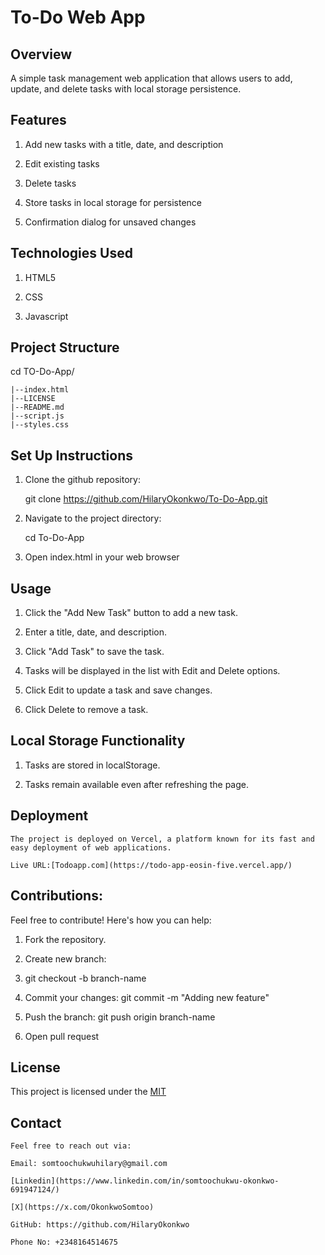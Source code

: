 # To-Do Web App

## Overview

  A simple task management web application that allows users to add, update, and delete tasks with local storage persistence.

## Features

 1. Add new tasks with a title, date, and description

 2. Edit existing tasks

 3. Delete tasks

 4. Store tasks in local storage for persistence

 5. Confirmation dialog for unsaved changes

## Technologies Used

 1. HTML5
 
 2. CSS

 3. Javascript

## Project Structure
 
   cd TO-Do-App/
   
    |--index.html
    |--LICENSE
    |--README.md
    |--script.js
    |--styles.css

## Set Up Instructions

 1. Clone the github repository:

    git clone https://github.com/HilaryOkonkwo/To-Do-App.git

 2. Navigate to the project directory:

    cd To-Do-App

 3. Open index.html in your web browser

 ## Usage
  1. Click the "Add New Task" button to add a new task.

  2. Enter a title, date, and description.

  3. Click "Add Task" to save the task.

  4. Tasks will be displayed in the list with Edit and Delete options.

  5. Click Edit to update a task and save changes.

  6. Click Delete to remove a task.

## Local Storage Functionality

  1. Tasks are stored in localStorage.

  2. Tasks remain available even after refreshing the page.

## Deployment
    The project is deployed on Vercel, a platform known for its fast and easy deployment of web applications.

    Live URL:[Todoapp.com](https://todo-app-eosin-five.vercel.app/)

## Contributions:
   Feel free to contribute! Here's how you can help:

  1. Fork the repository.

  2. Create new branch:

  3. git checkout -b branch-name

  4. Commit your changes: git commit -m "Adding new feature"

  5. Push the branch: git push origin branch-name

  6. Open pull request

## License

This project is licensed under the [MIT](https://github.com/HilaryOkonkwo/To-Do-App/blob/main/LICENSE)

## Contact

    Feel free to reach out via:

    Email: somtoochukwuhilary@gmail.com

    [Linkedin](https://www.linkedin.com/in/somtoochukwu-okonkwo-691947124/)

    [X](https://x.com/OkonkwoSomtoo)

    GitHub: https://github.com/HilaryOkonkwo

    Phone No: +2348164514675